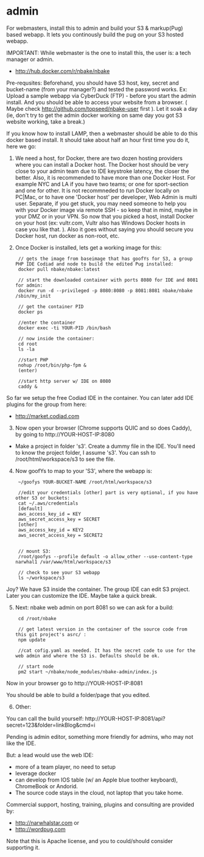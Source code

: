 # admin

For webmasters, install this to admin and build your S3 & markup(Pug) based webapp.  It lets you continously build the pug on your S3 hosted webapp.

IMPORTANT: While webmaster is the one to install this, the user is: a tech manager or admin.

- http://hub.docker.com/r/nbake/nbake

Pre-requsites:
Beforehand, you should have S3 host, key, secret and bucket-name (from your manager?) and tested
the password works. Ex: Upload a sample webapp via CyberDuck (FTP) - before you start the admin install. And you should be able to access your website from a browser.
( Maybe check http://github.com/topseed/nbake-user first ). Let it soak a day (ie, don't try to get the admin docker working on same day you got S3 website working, take a break.)

If you know how to install LAMP, then a webmaster should be able to do this docker based install. It should take about half an hour first time you do it, here we go:

1. We need a host, for Docker, there are two dozen hosting providers where you can install a Docker host.
The Docker host should be very close to your admin team due to IDE keystroke latency, the closer the better. Also, it is recommended to have more than one Docker Host. For example NYC and LA if you have two teams; or one for sport-section and one for other.
It is not recommneded to run Docker locally on PC|Mac, or to have one 'Docker host' per developer, Web Admin is multi user. Separate, if you get stuck, you may need
someone to help you with your Docker image via remote SSH - so keep that in mind, maybe in your DMZ or in your VPN.
So now that you picked a host, install Docker on your host (ex: vultr.com, Vultr also has Windows Docker hosts in case you like that. ). Also it goes without saying you should secure you Docker host, run docker as non-root, etc.


2. Once Docker is installed, lets get a working image for this:

		// gets the image from baseimage that has goofYs for S3, a group PHP IDE Codiad and node to build the edited Pug installed:
		docker pull nbake/nbake:latest

		// start the downloaded container with ports 8080 for IDE and 8081 for admin:
		docker run -d --privileged -p 8080:8080 -p 8081:8081 nbake/nbake /sbin/my_init

		// get the container PID
		docker ps

		//enter the container
		docker exec -ti YOUR-PID /bin/bash

		// now inside the container:
		cd root
		ls -la

		//start PHP
		nohup /root/bin/php-fpm &
		(enter)

		//start http server w/ IDE on 8080
		caddy &

So far we setup the free Codiad IDE in the container.
You can later add IDE plugins for the group from here:
- http://market.codiad.com

3. Now open your browser (Chrome supports QUIC and so does Caddy), by going to http://YOUR-HOST-IP:8080

- Make a project in folder 's3'. Create a dummy file in the IDE.
You'll need to know the project folder, I assume 's3'. You can ssh to /root/html/workspace/s3
to see the file.

4. Now goofYs to map to your 'S3', where the webapp is:

		~/goofys YOUR-BUCKET-NAME /root/html/workspace/s3

		//edit your credentials [other] part is very optional, if you have other S3 or buckets:
		cat ~/.aws/credentials
		[default]
		aws_access_key_id = KEY
		aws_secret_access_key = SECRET
		[other]
		aws_access_key_id = KEY2
		aws_secret_access_key = SECRET2


		// mount S3:
		/root/goofys --profile default -o allow_other --use-content-type narwhal1 /var/www/html/workspace/s3

		// check to see your S3 webapp
		ls ~/workspace/s3

Joy? We have S3 inside the container. The group IDE can edit S3 project. Later you can customize the IDE.
Maybe take a quick break.

5. Next: nbake web admin on port 8081 so we can ask for a build:

		cd /root/nbake

		// get latest version in the container of the source code from this git project's asrc/ :
		npm update

		//cat cofig.yaml as needed. It has the secret code to use for the web admin and where the S3 is. Defaults should be ok.

		// start node
		pm2 start ~/nbake/node_modules/nbake-admin/index.js

Now in your browser go to http://YOUR-HOST-IP:8081

You should be able to build a folder/page that you edited.

6. Other:

You can call the build yourself: http://YOUR-HOST-IP:8081/api?secret=123&folder=linkBlog&cmd=i

Pending is admin editor, something more friendly for admins, who may not like the IDE.

But: a lead would use the web IDE:
- more of a team player, no need to setup
- leverage docker
- can develop from IOS table (w/ an Apple blue toother keyboard), ChromeBook or Andorid.
- The source code stays in the cloud, not laptop that you take home.



Commercial support, hosting, training, plugins and consulting are provided by:
- http://narwhalstar.com
or
- http://wordpug.com

Note that this is Apache license, and you to could/should consider supporting it.




